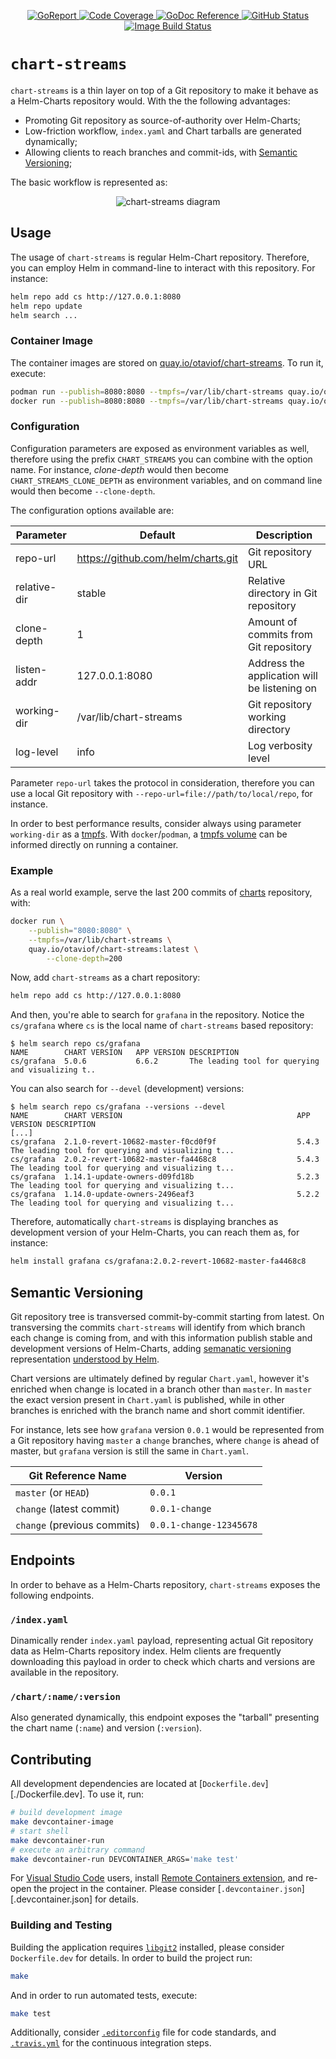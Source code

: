 <p align="center">
    <a alt="GoReport" href="https://goreportcard.com/report/github.com/otaviof/chart-streams">
        <img alt="GoReport" src="https://goreportcard.com/badge/github.com/otaviof/chart-streams">
    </a>
    <a alt="Code Coverage" href="https://codecov.io/gh/otaviof/chart-streams">
        <img alt="Code Coverage" src="https://codecov.io/gh/otaviof/chart-streams/branch/master/graph/badge.svg">
    </a>
    <a alt="GoDoc" href="https://godoc.org/github.com/otaviof/chart-streams/pkg/chartstreams">
        <img alt="GoDoc Reference" src="https://godoc.org/github.com/otaviof/chart-streams/pkg/chartstreams?status.svg">
    </a>
    <a alt="GitHub Status" href="https://github.com/isutton/chart-streams/actions/workflows/chart-streams.yaml">
        <img alt="GitHub Status" src="https://github.com/isutton/chart-streams/actions/workflows/chart-streams.yaml/badge.svg">
    </a>
    </a>
    <a alt="Image Build Status" href="https://quay.io/repository/otaviof/chart-streams">
        <img alt="Image Build Status" src="https://quay.io/repository/otaviof/chart-streams/status">
    </a>
</p>


# `chart-streams`

`chart-streams` is a thin layer on top of a Git repository to make it behave as a Helm-Charts
repository would. With the the following advantages:

- Promoting Git repository as source-of-authority over Helm-Charts;
- Low-friction workflow, `index.yaml` and Chart tarballs are generated dynamically;
- Allowing clients to reach branches and commit-ids, with [Semantic Versioning][helmsemver];

The basic workflow is represented as:

<p align="center">
    <img alt="chart-streams diagram" src="./assets/diagrams/cs-diagram-1.png">
</p>

## Usage

The usage of `chart-streams` is regular Helm-Chart repository. Therefore, you can employ Helm in
command-line to interact with this repository. For instance:

```sh
helm repo add cs http://127.0.0.1:8080
helm repo update
helm search ...
```

### Container Image

The container images are stored on [quay.io/otaviof/chart-streams][quayioimage]. To run it, execute:

```sh
podman run --publish=8080:8080 --tmpfs=/var/lib/chart-streams quay.io/otaviof/chart-streams:latest
docker run --publish=8080:8080 --tmpfs=/var/lib/chart-streams quay.io/otaviof/chart-streams:latest
```

### Configuration

Configuration parameters are exposed as environment variables as well, therefore using the prefix
`CHART_STREAMS` you can combine with the option name. For instance, *clone-depth* would then
become `CHART_STREAMS_CLONE_DEPTH` as environment variables, and on command line would then become
`--clone-depth`.

The configuration options available are:

| Parameter    | Default                            | Description                                  |
|--------------|------------------------------------|----------------------------------------------|
| repo-url     | https://github.com/helm/charts.git | Git repository URL                           |
| relative-dir | stable                             | Relative directory in Git repository         |
| clone-depth  | 1                                  | Amount of commits from Git repository        |
| listen-addr  | 127.0.0.1:8080                     | Address the application will be listening on |
| working-dir  | /var/lib/chart-streams             | Git repository working directory             |
| log-level    | info                               | Log verbosity level                          |

Parameter `repo-url` takes the protocol in consideration, therefore you can use a local Git
repository with `--repo-url=file://path/to/local/repo`, for instance.

In order to best performance results, consider always using parameter `working-dir` as a
[tmpfs][tmpfs]. With `docker`/`podman`, a [tmpfs volume][dockertmpfs] can be informed directly on
running a container.

### Example

As a real world example, serve the last 200 commits of [charts][helmstablecharts] repository, with:

```sh
docker run \
    --publish="8080:8080" \
    --tmpfs=/var/lib/chart-streams \
    quay.io/otaviof/chart-streams:latest \
        --clone-depth=200
```

Now, add `chart-streams` as a chart repository:

```sh
helm repo add cs http://127.0.0.1:8080
```

And then, you're able to search for `grafana` in the repository. Notice the `cs/grafana` where
`cs` is the local name of `chart-streams` based repository:

```
$ helm search repo cs/grafana
NAME      	CHART VERSION	APP VERSION	DESCRIPTION
cs/grafana	5.0.6        	6.6.2      	The leading tool for querying and visualizing t..
```

You can also search for `--devel` (development) versions:

```
$ helm search repo cs/grafana --versions --devel
NAME      	CHART VERSION                                     	APP VERSION	DESCRIPTION
[...]
cs/grafana	2.1.0-revert-10682-master-f0cd0f9f                	5.4.3      	The leading tool for querying and visualizing t...
cs/grafana	2.0.2-revert-10682-master-fa4468c8                	5.4.3      	The leading tool for querying and visualizing t...
cs/grafana	1.14.1-update-owners-d09fd18b                     	5.2.3      	The leading tool for querying and visualizing t...
cs/grafana	1.14.0-update-owners-2496eaf3                     	5.2.2      	The leading tool for querying and visualizing t...
```

Therefore, automatically `chart-streams` is displaying branches as development version of your
Helm-Charts, you can reach them as, for instance:

```sh
helm install grafana cs/grafana:2.0.2-revert-10682-master-fa4468c8
```

## Semantic Versioning

Git repository tree is transversed commit-by-commit starting from latest. On transversing the
commits `chart-streams` will identify from which branch each change is coming from, and with this
information publish stable and development versions of Helm-Charts, adding
[semanatic versioning][semver] representation [understood by Helm][helmsemver].

Chart versions are ultimately defined by regular `Chart.yaml`, however it's enriched when change is
located in a branch other than `master`. In `master` the exact version present in `Chart.yaml` is
published, while in other branches is enriched with the branch name and short commit identifier.

For instance, lets see how `grafana` version `0.0.1` would be represented from a Git repository
having `master` a `change` branches, where `change` is ahead of master, but `grafana` version is
still the same in `Chart.yaml`.

| Git Reference Name          | Version                 |
|-----------------------------|-------------------------|
| `master` (or `HEAD`)        | `0.0.1`                 |
| `change` (latest commit)    | `0.0.1-change`          |
| `change` (previous commits) | `0.0.1-change-12345678` |

## Endpoints

In order to behave as a Helm-Charts repository, `chart-streams` exposes the following endpoints.

### `/index.yaml`

Dinamically render `index.yaml` payload, representing actual Git repository data as Helm-Charts
repository index. Helm clients are frequently downloading this payload in order to check which charts
and versions are available in the repository.

### `/chart/:name/:version`

Also generated dynamically, this endpoint exposes the "tarball" presenting the chart name (`:name`)
and version (`:version`).

## Contributing

All development dependencies are located at [`Dockerfile.dev`][./Dockerfile.dev]. To use it, run:

```sh
# build development image
make devcontainer-image
# start shell
make devcontainer-run
# execute an arbitrary command
make devcontainer-run DEVCONTAINER_ARGS='make test'
```

For [Visual Studio Code][vscode] users, install [Remote Containers extension][vscodecontainers],
and re-open the project in the container. Please consider [`.devcontainer.json`][.devcontainer.json]
for details.

### Building and Testing

Building the application requires [`libgit2`][libgit2] installed, please consider `Dockerfile.dev`
for details. In order to build the project run:

```sh
make
```

And in order to run automated tests, execute:

```sh
make test
```

Additionally, consider [`.editorconfig`](./.editorconfig) file for code standards, and
[`.travis.yml`](./.travis.yml) for the continuous integration steps.

[dockertmpfs]: https://docs.docker.com/storage/tmpfs
[gnumake]: https://www.gnu.org/software/make
[golang]: https://golang.org
[helmsemver]: https://helm.sh/docs/topics/chart_best_practices/conventions
[helmstablecharts]: https://github.com/helm/charts.git
[libgit2]: https://libgit2.org
[quayioimage]: https://quay.io/repository/otaviof/chart-streams
[semver]: https://semver.org
[tmpfs]: https://en.wikipedia.org/wiki/Tmpfs
[vscode]: https://code.visualstudio.com/
[vscodecontainers]: https://marketplace.visualstudio.com/items?itemName=ms-vscode-remote.remote-containers
